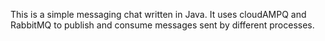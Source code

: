 This is a simple messaging chat written in Java.
It uses cloudAMPQ and RabbitMQ to publish and consume messages sent by different processes.
